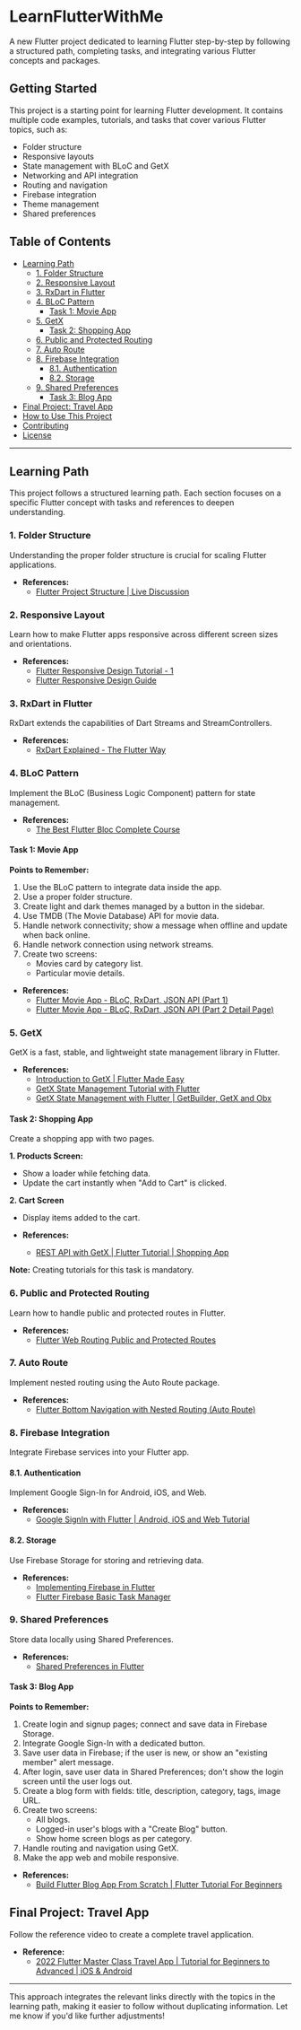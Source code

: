 # LearnFlutterWithMe

A new Flutter project dedicated to learning Flutter step-by-step by following a structured path, completing tasks, and integrating various Flutter concepts and packages.

## Getting Started

This project is a starting point for learning Flutter development. It contains multiple code examples, tutorials, and tasks that cover various Flutter topics, such as:

- Folder structure
- Responsive layouts
- State management with BLoC and GetX
- Networking and API integration
- Routing and navigation
- Firebase integration
- Theme management
- Shared preferences

## Table of Contents

- [Learning Path](#learning-path)
  - [1. Folder Structure](#1-folder-structure)
  - [2. Responsive Layout](#2-responsive-layout)
  - [3. RxDart in Flutter](#3-rxdart-in-flutter)
  - [4. BLoC Pattern](#4-bloc-pattern)
    - [Task 1: Movie App](#task-1-movie-app)
  - [5. GetX](#5-getx)
    - [Task 2: Shopping App](#task-2-shopping-app)
  - [6. Public and Protected Routing](#6-public-and-protected-routing)
  - [7. Auto Route](#7-auto-route)
  - [8. Firebase Integration](#8-firebase-integration)
    - [8.1. Authentication](#81-authentication)
    - [8.2. Storage](#82-storage)
  - [9. Shared Preferences](#9-shared-preferences)
    - [Task 3: Blog App](#task-3-blog-app)
- [Final Project: Travel App](#final-project-travel-app)
- [How to Use This Project](#how-to-use-this-project)
- [Contributing](#contributing)
- [License](#license)

---

## Learning Path

This project follows a structured learning path. Each section focuses on a specific Flutter concept with tasks and references to deepen understanding.

### 1. Folder Structure

Understanding the proper folder structure is crucial for scaling Flutter applications.

- **References:**
  - [Flutter Project Structure | Live Discussion]((https://www.youtube.com/watch?v=IMvi7XthGvY))

### 2. Responsive Layout

Learn how to make Flutter apps responsive across different screen sizes and orientations.

- **References:**
  - [Flutter Responsive Design Tutorial - 1](https://www.youtube.com/watch?v=mlP5VPnxg7o)
  - [Flutter Responsive Design Guide](https://www.youtube.com/watch?v=EH92XnCU1Cc)

### 3. RxDart in Flutter

RxDart extends the capabilities of Dart Streams and StreamControllers.

- **References:**
  - [RxDart Explained - The Flutter Way](https://www.youtube.com/watch?v=8fOoF7icyn0)

### 4. BLoC Pattern

Implement the BLoC (Business Logic Component) pattern for state management.

- **References:**
  - [The Best Flutter Bloc Complete Course](https://www.youtube.com/playlist?list=PLr7P7lMIUTuvDBbmq66Kwz_OEt_7U9fLH)

#### Task 1: Movie App

**Points to Remember:**

1. Use the BLoC pattern to integrate data inside the app.
2. Use a proper folder structure.
3. Create light and dark themes managed by a button in the sidebar.
4. Use TMDB (The Movie Database) API for movie data.
5. Handle network connectivity; show a message when offline and update when back online.
6. Handle network connection using network streams.
7. Create two screens:
   - Movies card by category list.
   - Particular movie details.

- **References:**
  - [Flutter Movie App - BLoC, RxDart, JSON API (Part 1)](https://youtu.be/your-video-link)
  - [Flutter Movie App - BLoC, RxDart, JSON API (Part 2 Detail Page)](https://youtu.be/your-video-link)

### 5. GetX

GetX is a fast, stable, and lightweight state management library in Flutter.

- **References:**
  - [Introduction to GetX | Flutter Made Easy](https://www.youtube.com/watch?v=rI7bwmMOuXE&list=PL3wGb9_yWsvJ-QUBbkXvhjhQFRsb4wqbY&index=2)
  - [GetX State Management Tutorial with Flutter](https://www.youtube.com/watch?v=ZnevdXDH25Q&list=PL3wGb9_yWsvJ-QUBbkXvhjhQFRsb4wqbY&index=3)
  - [GetX State Management with Flutter | GetBuilder, GetX and Obx](https://www.youtube.com/watch?v=-FAiH638BHo&list=PL3wGb9_yWsvJ-QUBbkXvhjhQFRsb4wqbY&index=3)

#### Task 2: Shopping App

Create a shopping app with two pages.

**1. Products Screen:**

- Show a loader while fetching data.
- Update the cart instantly when "Add to Cart" is clicked.

**2. Cart Screen**

- Display items added to the cart.

- **References:**
  - [REST API with GetX | Flutter Tutorial | Shopping App](https://www.youtube.com/watch?v=apPH1CCOtKQ&list=PL3wGb9_yWsvJ-QUBbkXvhjhQFRsb4wqbY&index=5)

**Note:** Creating tutorials for this task is mandatory.

### 6. Public and Protected Routing

Learn how to handle public and protected routes in Flutter.

- **References:**
  - [Flutter Web Routing Public and Protected Routes](https://www.youtube.com/watch?v=3PosA-tbDeE)

### 7. Auto Route

Implement nested routing using the Auto Route package.

- **References:**
  - [Flutter Bottom Navigation with Nested Routing (Auto Route)](https://www.youtube.com/watch?v=9oH42_Axr3Q)

### 8. Firebase Integration

Integrate Firebase services into your Flutter app.

#### 8.1. Authentication

Implement Google Sign-In for Android, iOS, and Web.

- **References:**
  - [Google SignIn with Flutter | Android, iOS and Web Tutorial](https://www.youtube.com/watch?v=lhZGf0vcG7Y)

#### 8.2. Storage

Use Firebase Storage for storing and retrieving data.

- **References:**
  - [Implementing Firebase in Flutter](https://www.section.io/engineering-education/implementing-firebase-in-flutter/)
  - [Flutter Firebase Basic Task Manager](https://aarnavjindal.medium.com/flutter-firebase-basic-task-manager-84b557353759)

### 9. Shared Preferences

Store data locally using Shared Preferences.

- **References:**
  - [Shared Preferences in Flutter](https://www.youtube.com/watch?v=5hQNFQ3y6UY)

#### Task 3: Blog App

**Points to Remember:**

1. Create login and signup pages; connect and save data in Firebase Storage.
2. Integrate Google Sign-In with a dedicated button.
3. Save user data in Firebase; if the user is new, or show an "existing member" alert message.
4. After login, save user data in Shared Preferences; don't show the login screen until the user logs out.
5. Create a blog form with fields: title, description, category, tags, image URL.
6. Create two screens:
   - All blogs.
   - Logged-in user's blogs with a "Create Blog" button.
   - Show home screen blogs as per category.
7. Handle routing and navigation using GetX.
8. Make the app web and mobile responsive.

- **References:**
  - [Build Flutter Blog App From Scratch | Flutter Tutorial For Beginners](https://www.youtube.com/watch?v=E9gyL-UcQco)

## Final Project: Travel App

Follow the reference video to create a complete travel application.

- **Reference:**
  - [2022 Flutter Master Class Travel App | Tutorial for Beginners to Advanced | iOS & Android](https://www.youtube.com/watch?v=x4DydJKVvQk)

---

This approach integrates the relevant links directly with the topics in the learning path, making it easier to follow without duplicating information. Let me know if you'd like further adjustments!
